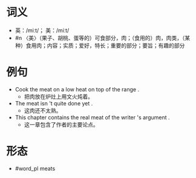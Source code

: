 # 词义
- 英：/miːt/； 美：/miːt/
- #n 〈美〉（果子、胡桃、蛋等的）可食部分，肉；（食用的）肉，肉类，（某种）食用肉；内容；实质；爱好，特长；重要的部分；要旨；有趣的部分
# 例句
- Cook the meat on a low heat on top of the range .
	- 把肉放在炉灶上用文火炖着。
- The meat isn 't quite done yet .
	- 这肉还不太熟。
- This chapter contains the real meat of the writer 's argument .
	- 这一章包含了作者的主要论点。
# 形态
- #word_pl meats
